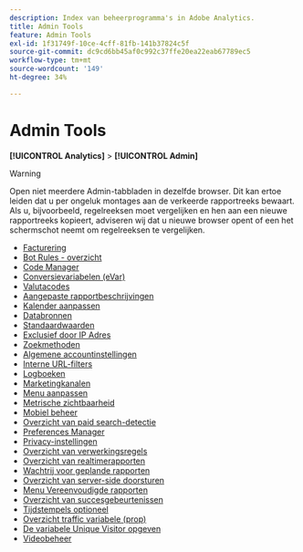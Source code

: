 ```yaml
---
description: Index van beheerprogramma's in Adobe Analytics.
title: Admin Tools
feature: Admin Tools
exl-id: 1f31749f-10ce-4cff-81fb-141b37824c5f
source-git-commit: dc9cd6bb45af0c992c37ffe20ea22eab67789ec5
workflow-type: tm+mt
source-wordcount: '149'
ht-degree: 34%

---
```


# Admin Tools

**[!UICONTROL Analytics]** > **[!UICONTROL Admin]**

>[!WARNING]
>
>Open niet meerdere Admin-tabbladen in dezelfde browser. Dit kan ertoe leiden dat u per ongeluk montages aan de verkeerde rapportreeks bewaart. Als u, bijvoorbeeld, regelreeksen moet vergelijken en hen aan een nieuwe rapportreeks kopieert, adviseren wij dat u nieuwe browser opent of een het schermschot neemt om regelreeksen te vergelijken.

+ [Facturering](billing-admin.md)
+ [Bot Rules - overzicht](/help/admin/admin/c-manage-report-suites/c-edit-report-suites/general/bot-removal/bot-rules.md)
+ [Code Manager](code-manager-admin.md)
+ [Conversievariabelen (eVar)](/help/admin/admin/c-manage-report-suites/c-edit-report-suites/conversion-var-admin/conversion-var-admin.md)
+ [Valutacodes](currency.md)
+ [Aangepaste rapportbeschrijvingen](/help/admin/admin/c-manage-report-suites/c-edit-report-suites/c-traffic-variables/custom-desc-admin.md)
+ [Kalender aanpassen](/help/admin/admin/c-manage-report-suites/c-edit-report-suites/general/custom-calendar.md)
+ [Databronnen](data-sources.md)
+ [Standaardwaarden](default-metrics.md)
+ [Exclusief door IP Adres](exclude-ip.md)
+ [Zoekmethoden](/help/admin/admin/c-manage-report-suites/c-edit-report-suites/conversion-var-admin/finding-methods.md)
+ [Algemene accountinstellingen](/help/admin/admin/c-manage-report-suites/c-edit-report-suites/general/general-acct-settings-admin.md)
+ [Interne URL-filters](/help/admin/admin/c-manage-report-suites/c-edit-report-suites/general/internal-url-filter-admin.md)
+ [Logboeken](logs.md)
+ [Marketingkanalen](/help/admin/admin/c-manage-report-suites/c-edit-report-suites/marketing-channels-admin.md)
+ [Menu aanpassen](/help/admin/admin/c-manage-report-suites/c-edit-report-suites/general/customize-menus.md)
+ [Metrische zichtbaarheid](metric-visibility.md)
+ [Mobiel beheer](/help/admin/admin/c-manage-report-suites/c-edit-report-suites/mobile-management.md)
+ [Overzicht van paid search-detectie](/help/admin/admin/c-manage-report-suites/c-edit-report-suites/general/paid-search-detection/paid-search-detection.md)
+ [Preferences Manager](preferences-manager.md)
+ [Privacy-instellingen](/help/admin/admin/c-manage-report-suites/c-edit-report-suites/general/privacy-settings.md)
+ [Overzicht van verwerkingsregels](/help/admin/admin/c-manage-report-suites/c-edit-report-suites/general/c-processing-rules/processing-rules.md)
+ [Overzicht van realtimerapporten](/help/admin/admin/c-manage-report-suites/c-edit-report-suites/realtime/realtime.md)
+ [Wachtrij voor geplande rapporten](scheduled-reports-admin.md)
+ [Overzicht van server-side doorsturen](/help/admin/admin/c-manage-report-suites/c-edit-report-suites/general/c-server-side-forwarding/ssf.md)
+ [Menu Vereenvoudigde rapporten](t-simplified-menu.md)
+ [Overzicht van succesgebeurtenissen](/help/admin/admin/c-manage-report-suites/c-edit-report-suites/conversion-var-admin/c-success-events/success-event.md)
+ [Tijdstempels optioneel](/help/admin/admin/c-manage-report-suites/c-edit-report-suites/general/timestamp-optional.md)
+ [Overzicht traffic variabele (prop)](/help/admin/admin/c-manage-report-suites/c-edit-report-suites/c-traffic-variables/traffic-var.md)
+ [De variabele Unique Visitor opgeven](/help/admin/admin/c-manage-report-suites/c-edit-report-suites/conversion-var-admin/unique-visitor-variable-admin/t-unique-visitor-variable.md)
+ [Videobeheer](video-management.md)
